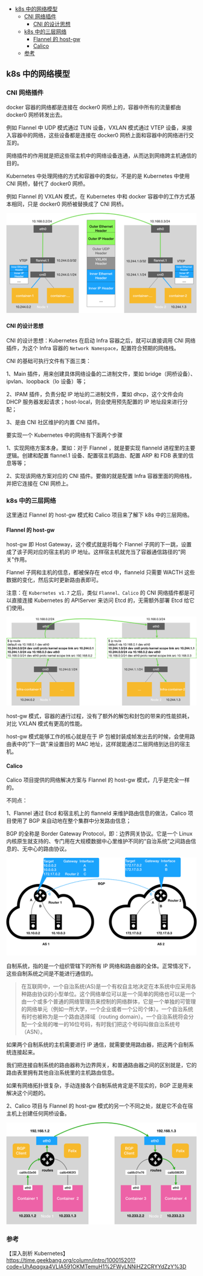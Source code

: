 <!-- START doctoc generated TOC please keep comment here to allow auto update -->
<!-- DON'T EDIT THIS SECTION, INSTEAD RE-RUN doctoc TO UPDATE -->

- [k8s 中的网络模型](#k8s-%E4%B8%AD%E7%9A%84%E7%BD%91%E7%BB%9C%E6%A8%A1%E5%9E%8B)
  - [CNI 网络插件](#cni-%E7%BD%91%E7%BB%9C%E6%8F%92%E4%BB%B6)
    - [CNI 的设计思想](#cni-%E7%9A%84%E8%AE%BE%E8%AE%A1%E6%80%9D%E6%83%B3)
  - [k8s 中的三层网络](#k8s-%E4%B8%AD%E7%9A%84%E4%B8%89%E5%B1%82%E7%BD%91%E7%BB%9C)
    - [Flannel 的 host-gw](#flannel-%E7%9A%84-host-gw)
    - [Calico](#calico)
  - [参考](#%E5%8F%82%E8%80%83)

<!-- END doctoc generated TOC please keep comment here to allow auto update -->

## k8s 中的网络模型

### CNI 网络插件  

docker 容器的网络都是连接在 docker0 网桥上的，容器中所有的流量都由  docker0 网桥转发出去。  

例如 Flannel 中 UDP 模式通过 TUN 设备，VXLAN 模式通过 VTEP 设备，来接入容器中的网络，这些设备都是连接在 docker0 网桥上面和容器中的网络进行交互的。  

网络插件的作用就是把这些宿主机中的网络设备连通，从而达到网络跨主机通信的目的。      

Kubernetes 中处理网络的方式和容器中的类似，不是的是 Kubernetes 中使用 CNI 网桥，替代了 docker0 网桥。    

例如 Flannel 的 VXLAN 模式，在 Kubernetes 中和  docker 容器中的工作方式基本相同，只是 docker0 网桥被替换成了 CNI 网桥。  

<img src="/img/k8s/k8s-flannel-vxlan-cni.png"  alt="k8s" />       

#### CNI 的设计思想

CNI 的设计思想：Kubernetes 在启动 Infra 容器之后，就可以直接调用 CNI 网络插件，为这个 Infra 容器的 `Network Namespace`，配置符合预期的网络栈。    

CNI 的基础可执行文件有下面三类：  

1、Main 插件，用来创建具体网络设备的二进制文件，栗如 bridge（网桥设备）、ipvlan、loopback（lo 设备）等；

2、IPAM 插件，负责分配 IP 地址的二进制文件，栗如 dhcp，这个文件会向 DHCP 服务器发起请求；host-local，则会使用预先配置的 IP 地址段来进行分配；   

3、是由 CNI 社区维护的内置 CNI 插件。   

要实现一个 Kubernetes 中的网络有下面两个步骤   

1、实现网络方案本身。栗如：对于 Flannel ，就是要实现 flanneld 进程里的主要逻辑。创建和配置 flannel.1 设备、配置宿主机路由、配置 ARP 和 FDB 表里的信息等等；   

2、实现该网络方案对应的 CNI 插件。要做的就是配置 Infra 容器里面的网络栈，并把它连接在 CNI 网桥上。    

### k8s 中的三层网络  

这里通过 Flannel 的 host-gw 模式和 Calico 项目来了解下 k8s 中的三层网络。   

#### Flannel 的 host-gw

host-gw 即 Host Gateway，这个模式就是将每个 Flannel 子网的下一跳，设置成了该子网对应的宿主机的 IP 地址。这样宿主机就充当了容器通信路径的"网关"作用。   

Flannel 子网和主机的信息，都被保存在 etcd 中，flanneld 只需要 WACTH 这些数据的变化，然后实时更新路由表即可。    

注意：在 `Kubernetes v1.7` 之后，类似 `Flannel、Calico` 的 CNI 网络插件都是可以直接连接 Kubernetes 的 APIServer 来访问 Etcd 的，无需额外部署 Etcd 给它们使用。   

<img src="/img/k8s/k8s-flannel-hostgw.png"  alt="k8s" />       

host-gw 模式，容器的通行过程，没有了额外的解包和封包的带来的性能损耗，对比 VXLAN 模式有更高的性能。   

host-gw 模式能够工作的核心就是在于 IP 包被封装成帧发出去的时候，会使用路由表中的"下一跳"来设置目的 MAC 地址，这样就能通过二层网络到达目的宿主机。   

#### Calico

Calico 项目提供的网络解决方案与 Flannel 的 host-gw 模式，几乎是完全一样的。  

不同点：  

1、Flannel 通过 Etcd 和宿主机上的 flanneld 来维护路由信息的做法，Calico 项目使用了 BGP 来自动地在整个集群中分发路由信息；      

BGP 的全称是 Border Gateway Protocol，即：边界网关协议。它是一个 Linux 内核原生就支持的、专门用在大规模数据中心里维护不同的“自治系统”之间路由信息的、无中心的路由协议。   

<img src="/img/k8s/k8s-bgp.png"  alt="k8s" />       

自制系统，指的是一个组织管辖下的所有 IP 网络和路由器的全体。正常情况下，这些自制系统之间是不能进行通信的。     

> 在互联网中，一个自治系统(AS)是一个有权自主地决定在本系统中应采用各种路由协议的小型单位。这个网络单位可以是一个简单的网络也可以是一个由一个或多个普通的网络管理员来控制的网络群体，它是一个单独的可管理的网络单元（例如一所大学，一个企业或者一个公司个体）。一个自治系统有时也被称为是一个路由选择域（routing domain）。一个自治系统将会分配一个全局的唯一的16位号码，有时我们把这个号码叫做自治系统号（ASN）。
 
如果两个自制系统的主机需要进行 IP 通信，就需要使用路由器，把这两个自制系统连接起来。   

我们把连接自制系统的路由器称为边界网关，和普通路由器之间的区别就是，它的路由表里拥有其他自治系统里的主机路由信息。   

如果有网络拓扑很复杂，手动连接各个自制系统肯定是不现实的，BGP 正是用来解决这个问题的。  

2、Calico 项目与 Flannel 的 host-gw 模式的另一个不同之处，就是它不会在宿主机上创建任何网桥设备。  

<img src="/img/k8s/k8s-calico.png"  alt="k8s" />     












### 参考

【深入剖析 Kubernetes】https://time.geekbang.org/column/intro/100015201?code=UhApqgxa4VLIA591OKMTemuH1%2FWyLNNiHZ2CRYYdZzY%3D     
 